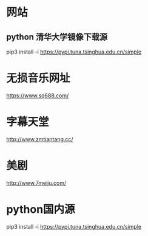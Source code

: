 # 网站
## python 清华大学镜像下载源
pip3 install -i https://pypi.tuna.tsinghua.edu.cn/simple
# 无损音乐网址
https://www.sq688.com/
# 字幕天堂
http://www.zmtiantang.cc/
# 美剧
http://www.7meiju.com/
# python国内源
pip3 install -i https://pypi.tuna.tsinghua.edu.cn/simple
